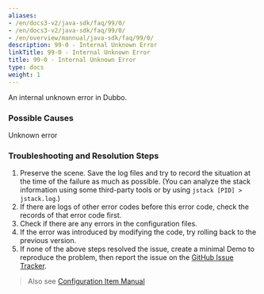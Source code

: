 ```yaml
---
aliases:
- /en/docs3-v2/java-sdk/faq/99/0/
- /en/docs3-v2/java-sdk/faq/99/0/
- /en/overview/mannual/java-sdk/faq/99/0/
description: 99-0 - Internal Unknown Error
linkTitle: 99-0 - Internal Unknown Error
title: 99-0 - Internal Unknown Error
type: docs
weight: 1
---
```






An internal unknown error in Dubbo.

### Possible Causes
Unknown error

### Troubleshooting and Resolution Steps
1. Preserve the scene. Save the log files and try to record the situation at the time of the failure as much as possible. (You can analyze the stack information using some third-party tools or by using `jstack [PID] > jstack.log`.)
2. If there are logs of other error codes before this error code, check the records of that error code first.
3. Check if there are any errors in the configuration files.
4. If the error was introduced by modifying the code, try rolling back to the previous version.
5. If none of the above steps resolved the issue, create a minimal Demo to reproduce the problem, then report the issue on the [GitHub Issue Tracker](https://github.com/apache/dubbo/issues).

> Also see
[Configuration Item Manual](/en/overview/mannual/java-sdk/reference-manual/config/properties/)

